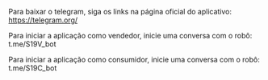 Para baixar o telegram, siga os links na página oficial do aplicativo:
https://telegram.org/ 

Para iniciar a aplicação como vendedor, inicie uma conversa com o robô: 
t.me/S19V_bot
		
Para iniciar a aplicação como consumidor, inicie uma conversa com o robô: 
t.me/S19C_bot